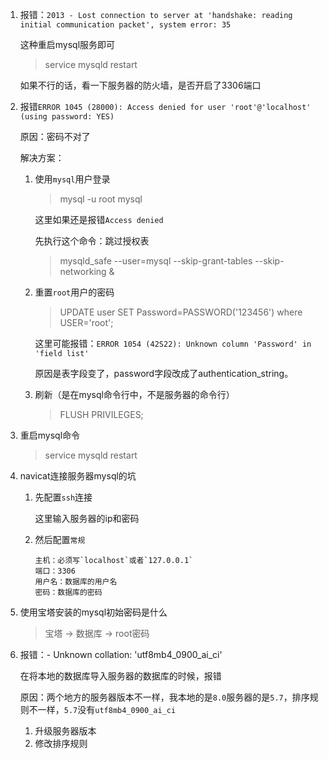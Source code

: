 1. 报错：`2013 - Lost connection to server at 'handshake: reading initial communication packet', system error: 35`

    这种重启mysql服务即可

    > service mysqld restart

    如果不行的话，看一下服务器的防火墙，是否开启了3306端口

2. 报错`ERROR 1045 (28000): Access denied for user 'root'@'localhost' (using password: YES)`

    原因：密码不对了

    解决方案：

    1. 使用`mysql`用户登录
        > mysql -u root mysql

        这里如果还是报错`Access denied`

        先执行这个命令：跳过授权表

        > mysqld_safe --user=mysql --skip-grant-tables --skip-networking &

    2. 重置`root`用户的密码

        > UPDATE user SET Password=PASSWORD('123456') where USER='root'; 

        这里可能报错：`ERROR 1054 (42S22): Unknown column 'Password' in 'field list'`

        原因是表字段变了，password字段改成了authentication_string。

    3. 刷新（是在mysql命令行中，不是服务器的命令行）

        > FLUSH PRIVILEGES;

3. 重启mysql命令

    > service mysqld restart

4. navicat连接服务器mysql的坑

    1. 先配置`ssh`连接

        这里输入服务器的ip和密码

    2. 然后配置`常规`

        ```shell
        主机：必须写`localhost`或者`127.0.0.1`
        端口：3306
        用户名：数据库的用户名
        密码：数据库的密码
        ```

5. 使用宝塔安装的mysql初始密码是什么

    > 宝塔 -> 数据库 -> root密码

6. 报错：- Unknown collation: 'utf8mb4_0900_ai_ci'

    在将本地的数据库导入服务器的数据库的时候，报错

    原因：两个地方的服务器版本不一样，我本地的是`8.0`服务器的是`5.7`，排序规则不一样，`5.7`没有`utf8mb4_0900_ai_ci`

    1. 升级服务器版本
    2. 修改排序规则